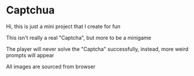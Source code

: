 # Captchua

Hi, this is just a mini project that I create for fun

This isn't really a real "Captcha", but more to be a minigame

The player will never solve the "Captcha" successfully, instead, more weird prompts will appear


All images are sourced from browser

